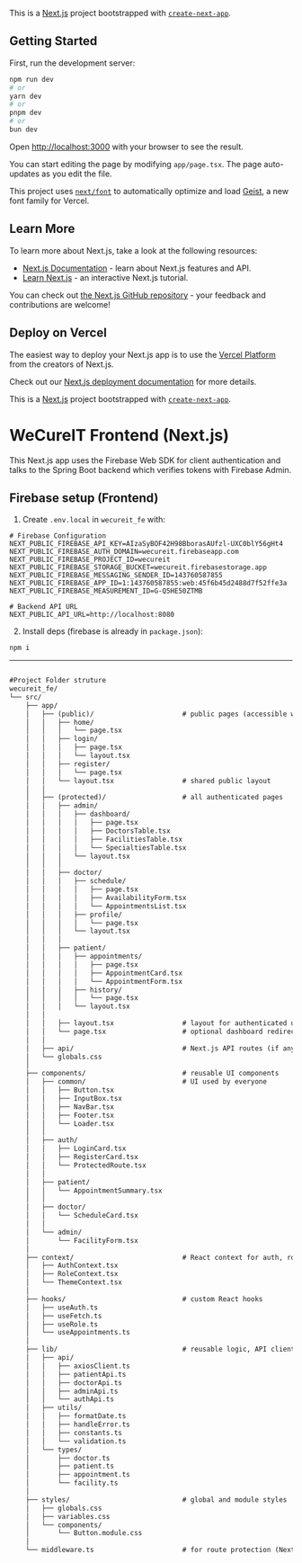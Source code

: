 This is a [Next.js](https://nextjs.org) project bootstrapped with [`create-next-app`](https://nextjs.org/docs/app/api-reference/cli/create-next-app).

## Getting Started

First, run the development server:

```bash
npm run dev
# or
yarn dev
# or
pnpm dev
# or
bun dev
```

Open [http://localhost:3000](http://localhost:3000) with your browser to see the result.

You can start editing the page by modifying `app/page.tsx`. The page auto-updates as you edit the file.

This project uses [`next/font`](https://nextjs.org/docs/app/building-your-application/optimizing/fonts) to automatically optimize and load [Geist](https://vercel.com/font), a new font family for Vercel.

## Learn More

To learn more about Next.js, take a look at the following resources:

- [Next.js Documentation](https://nextjs.org/docs) - learn about Next.js features and API.
- [Learn Next.js](https://nextjs.org/learn) - an interactive Next.js tutorial.

You can check out [the Next.js GitHub repository](https://github.com/vercel/next.js) - your feedback and contributions are welcome!

## Deploy on Vercel

The easiest way to deploy your Next.js app is to use the [Vercel Platform](https://vercel.com/new?utm_medium=default-template&filter=next.js&utm_source=create-next-app&utm_campaign=create-next-app-readme) from the creators of Next.js.

Check out our [Next.js deployment documentation](https://nextjs.org/docs/app/building-your-application/deploying) for more details.

This is a [Next.js](https://nextjs.org) project bootstrapped with [`create-next-app`](https://nextjs.org/docs/app/api-reference/cli/create-next-app).

# WeCureIT Frontend (Next.js)

This Next.js app uses the Firebase Web SDK for client authentication and talks to the Spring Boot backend which verifies tokens with Firebase Admin.

## Firebase setup (Frontend)

1) Create `.env.local` in `wecureit_fe` with:

```env
# Firebase Configuration
NEXT_PUBLIC_FIREBASE_API_KEY=AIzaSyBOF42H98BborasAUfzl-UXC0blY56gHt4
NEXT_PUBLIC_FIREBASE_AUTH_DOMAIN=wecureit.firebaseapp.com
NEXT_PUBLIC_FIREBASE_PROJECT_ID=wecureit
NEXT_PUBLIC_FIREBASE_STORAGE_BUCKET=wecureit.firebasestorage.app
NEXT_PUBLIC_FIREBASE_MESSAGING_SENDER_ID=143760587855
NEXT_PUBLIC_FIREBASE_APP_ID=1:143760587855:web:45f6b45d2488d7f52ffe3a
NEXT_PUBLIC_FIREBASE_MEASUREMENT_ID=G-Q5HE50ZTMB

# Backend API URL
NEXT_PUBLIC_API_URL=http://localhost:8080
```

2) Install deps (firebase is already in `package.json`):

```bash
npm i
```

---

````markdown

#Project Folder struture
wecureit_fe/
└── src/
    ├── app/
    │   ├── (public)/                      # public pages (accessible without login)
    │   │   ├── home/
    │   │   │   └── page.tsx
    │   │   ├── login/
    │   │   │   ├── page.tsx
    │   │   │   └── layout.tsx
    │   │   ├── register/
    │   │   │   └── page.tsx
    │   │   └── layout.tsx                 # shared public layout
    │   │
    │   ├── (protected)/                   # all authenticated pages
    │   │   ├── admin/
    │   │   │   ├── dashboard/
    │   │   │   │   ├── page.tsx
    │   │   │   │   ├── DoctorsTable.tsx
    │   │   │   │   ├── FacilitiesTable.tsx
    │   │   │   │   └── SpecialtiesTable.tsx
    │   │   │   └── layout.tsx
    │   │   │
    │   │   ├── doctor/
    │   │   │   ├── schedule/
    │   │   │   │   ├── page.tsx
    │   │   │   │   ├── AvailabilityForm.tsx
    │   │   │   │   └── AppointmentsList.tsx
    │   │   │   ├── profile/
    │   │   │   │   └── page.tsx
    │   │   │   └── layout.tsx
    │   │   │
    │   │   ├── patient/
    │   │   │   ├── appointments/
    │   │   │   │   ├── page.tsx
    │   │   │   │   ├── AppointmentCard.tsx
    │   │   │   │   └── AppointmentForm.tsx
    │   │   │   ├── history/
    │   │   │   │   └── page.tsx
    │   │   │   └── layout.tsx
    │   │
    │   │   ├── layout.tsx                 # layout for authenticated users
    │   │   └── page.tsx                   # optional dashboard redirect
    │   │
    │   ├── api/                           # Next.js API routes (if any serverless logic)
    │   └── globals.css
    │
    ├── components/                        # reusable UI components
    │   ├── common/                        # UI used by everyone
    │   │   ├── Button.tsx
    │   │   ├── InputBox.tsx
    │   │   ├── NavBar.tsx
    │   │   ├── Footer.tsx
    │   │   └── Loader.tsx
    │   │
    │   ├── auth/
    │   │   ├── LoginCard.tsx
    │   │   ├── RegisterCard.tsx
    │   │   └── ProtectedRoute.tsx
    │   │
    │   ├── patient/
    │   │   └── AppointmentSummary.tsx
    │   │
    │   ├── doctor/
    │   │   └── ScheduleCard.tsx
    │   │
    │   └── admin/
    │       └── FacilityForm.tsx
    │
    ├── context/                           # React context for auth, roles, etc.
    │   ├── AuthContext.tsx
    │   ├── RoleContext.tsx
    │   └── ThemeContext.tsx
    │
    ├── hooks/                             # custom React hooks
    │   ├── useAuth.ts
    │   ├── useFetch.ts
    │   ├── useRole.ts
    │   └── useAppointments.ts
    │
    ├── lib/                               # reusable logic, API clients
    │   ├── api/
    │   │   ├── axiosClient.ts
    │   │   ├── patientApi.ts
    │   │   ├── doctorApi.ts
    │   │   ├── adminApi.ts
    │   │   └── authApi.ts
    │   ├── utils/
    │   │   ├── formatDate.ts
    │   │   ├── handleError.ts
    │   │   ├── constants.ts
    │   │   └── validation.ts
    │   └── types/
    │       ├── doctor.ts
    │       ├── patient.ts
    │       ├── appointment.ts
    │       └── facility.ts
    │
    ├── styles/                            # global and module styles
    │   ├── globals.css
    │   ├── variables.css
    │   └── components/
    │       └── Button.module.css
    │
    └── middleware.ts                      # for route protection (Next.js)
